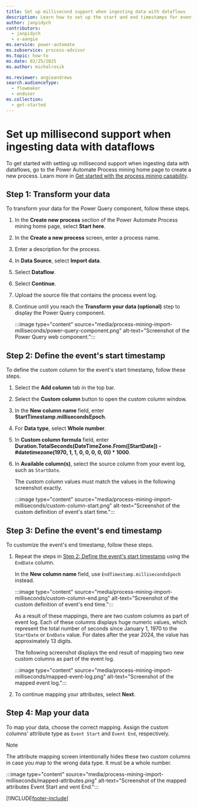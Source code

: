 ```yaml
---
title: Set up millisecond support when ingesting data with dataflows
description: Learn how to set up the start and end timestamps for events.
author: janpidych
contributors:
  - janpidych
  - v-aangie
ms.service: power-automate
ms.subservice: process-advisor
ms.topic: how-to
ms.date: 02/25/2025
ms.author: michalrosik

ms.reviewer: angieandrews
search.audienceType: 
  - flowmaker
  - enduser
ms.collection:
  - get-started
---
```


# Set up millisecond support when ingesting data with dataflows

To get started with setting up millisecond support when ingesting data with dataflows, go to the Power Automate Process mining home page to create a new process. Learn more in [Get started with the process mining capability](process-mining-tutorial.md#create-a-process).

## Step 1: Transform your data

To transform your data for the Power Query component, follow these steps.

1. In the **Create new process** section of the Power Automate Process mining home page, select **Start here**.
1. In the **Create a new process** screen, enter a process name.
1. Enter a description for the process.
1. In **Data Source**, select **Import data**.
1. Select **Dataflow**.
1. Select **Continue**.
1. Upload the source file that contains the process event log.
1. Continue until you reach the **Transform your data (optional)** step to display the Power Query component.

    :::image type="content" source="media/process-mining-import-milliseconds/power-query-component.png" alt-text="Screenshot of the Power Query web component.":::

## Step 2: Define the event's start timestamp

To define the custom column for the event's start timestamp, follow these steps.

1. Select the **Add column** tab in the top bar.
1. Select the **Custom column** button to open the custom column window.
1. In the  **New column name** field, enter **StartTimestamp.millisecondsEpoch**.
1. For **Data type**, select **Whole number**.
1. In **Custom column formula** field, enter **Duration.TotalSeconds(DateTimeZone.From([StartDate]) - #datetimezone(1970, 1, 1, 0, 0, 0, 0, 0)) * 1000**.
1. In **Available column(s)**, select the source column from your event log, such as `StartDate`.

    The custom column values must match the values in the following screenshot exactly.

    :::image type="content" source="media/process-mining-import-milliseconds/custom-column-start.png" alt-text="Screenshot of the custom definition of event's start time.":::

## Step 3: Define the event's end timestamp

To customize the event's end timestamp, follow these steps.

1. Repeat the steps in [Step 2: Define the event's start timestamp](#step-2-define-the-events-start-timestamp) using the `EndDate` column.

    In the **New column name** field, use `EndTimestamp.millisecondsEpoch` instead.

    :::image type="content" source="media/process-mining-import-milliseconds/custom-column-end.png" alt-text="Screenshot of the custom definition of event's end time.":::

    As a result of these mappings, there are two custom columns as part of event log. Each of these columns displays huge numeric values, which represent the total number of seconds since January 1, 1970 to the `StartDate` or `EndDate` value. For dates after the year 2024, the value has approximately 13 digits.
  
    The following screenshot displays the end result of mapping two new custom columns as part of the event log.

    :::image type="content" source="media/process-mining-import-milliseconds/mapped-event-log.png" alt-text="Screenshot of the mapped event log.":::

1. To continue mapping your attributes, select **Next**.

## Step 4: Map your data

To map your data, choose the correct mapping. Assign the custom columns' attribute type as `Event Start` and `Event End`, respectively.

> [!NOTE]
> The attribute mapping screen intentionally hides these two custom columns in case you map to the wrong data type. It must be a whole number.

:::image type="content" source="media/process-mining-import-milliseconds/mapped-attributes.png" alt-text="Screenshot of the mapped attributes Event Start and vent End.":::

[!INCLUDE[footer-include](includes/footer-banner.md)]
